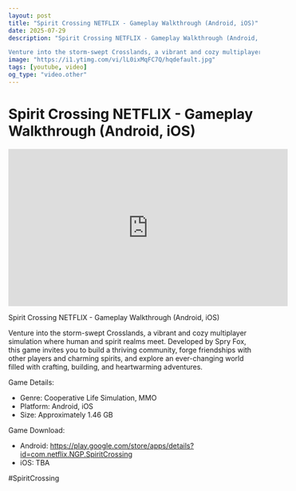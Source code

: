 ```yaml
---
layout: post
title: "Spirit Crossing NETFLIX - Gameplay Walkthrough (Android, iOS)"
date: 2025-07-29
description: "Spirit Crossing NETFLIX - Gameplay Walkthrough (Android, iOS)

Venture into the storm-swept Crosslands, a vibrant and cozy multiplayer simulation where ..."
image: "https://i1.ytimg.com/vi/lL0ixMqFC7Q/hqdefault.jpg"
tags: [youtube, video]
og_type: "video.other"
---
```


<script type="application/ld+json">
{
  "@context": "http://schema.org",
  "@type": "VideoObject",
  "name": "Spirit Crossing NETFLIX - Gameplay Walkthrough (Android, iOS)",
  "description": "Spirit Crossing NETFLIX - Gameplay Walkthrough (Android, iOS)\n\nVenture into the storm-swept Crosslands, a vibrant and cozy multiplayer simulation where human and spirit realms meet. Developed by Spry Fox, this game invites you to build a thriving community, forge friendships with other players and charming spirits, and explore an ever-changing world filled with crafting, building, and heartwarming adventures. \n\nGame Details:\n\n- Genre: Cooperative Life Simulation, MMO\n- Platform: Android, iOS\n- Size: Approximately 1.46 GB\n\nGame Download:\n\n- Android: https://play.google.com/store/apps/details?id=com.netflix.NGP.SpiritCrossing\n- iOS: TBA\n\n#SpiritCrossing",
  "thumbnailUrl": "https://i1.ytimg.com/vi/lL0ixMqFC7Q/hqdefault.jpg",
  "uploadDate": "2025-07-29T06:00:38",
  "embedUrl": "https://www.youtube.com/embed/lL0ixMqFC7Q",
  "publisher": {
    "@type": "Person",
    "name": "Celo Zaga"
  },
  "mainEntityOfPage": {
    "@type": "WebPage",
    "@id": "https://celozaga.github.io/2025/07/29/spirit-crossing-netflix---gameplay-walkthrough-(android,-ios)-lL0ixMqFC7Q.html"
  },
  "duration": "PT0M0S"
}
</script>

<script type="application/ld+json">
{
  "@context": "http://schema.org",
  "@type": "BlogPosting",
  "headline": "Spirit Crossing NETFLIX - Gameplay Walkthrough (Android, iOS)",
  "image": "https://i1.ytimg.com/vi/lL0ixMqFC7Q/hqdefault.jpg",
  "publisher": {
    "@type": "Person",
    "name": "Celo Zaga"
  },
  "url": "https://celozaga.github.io/2025/07/29/spirit-crossing-netflix---gameplay-walkthrough-(android,-ios)-lL0ixMqFC7Q.html",
  "datePublished": "2025-07-29T06:00:38",
  "dateCreated": "2025-07-29T06:00:38",
  "dateModified": "2025-07-29T06:00:38",
  "description": "Spirit Crossing NETFLIX - Gameplay Walkthrough (Android, iOS)\n\nVenture into the storm-swept Crosslands, a vibrant and cozy multiplayer simulation where ...",
  "author": {
    "@type": "Person",
    "name": "Celo Zaga"
  },
  "mainEntityOfPage": {
    "@type": "WebPage",
    "@id": "https://celozaga.github.io/2025/07/29/spirit-crossing-netflix---gameplay-walkthrough-(android,-ios)-lL0ixMqFC7Q.html"
  }
}
</script>

<h1 class="youtube-post-title">Spirit Crossing NETFLIX - Gameplay Walkthrough (Android, iOS)</h1>

<iframe width="560" height="315" src="https://www.youtube.com/embed/lL0ixMqFC7Q" class="youtube-post-embed" frameborder="0" allowfullscreen></iframe>

<p class="youtube-post-description">Spirit Crossing NETFLIX - Gameplay Walkthrough (Android, iOS)

Venture into the storm-swept Crosslands, a vibrant and cozy multiplayer simulation where human and spirit realms meet. Developed by Spry Fox, this game invites you to build a thriving community, forge friendships with other players and charming spirits, and explore an ever-changing world filled with crafting, building, and heartwarming adventures. 

Game Details:

- Genre: Cooperative Life Simulation, MMO
- Platform: Android, iOS
- Size: Approximately 1.46 GB

Game Download:

- Android: https://play.google.com/store/apps/details?id=com.netflix.NGP.SpiritCrossing
- iOS: TBA

#SpiritCrossing</p>
